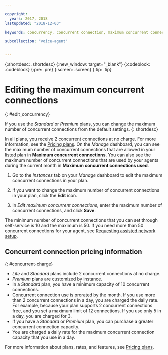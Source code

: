 ```yaml
---

copyright:
  years: 2017, 2018
lastupdated: "2018-12-03"

keywords: concurrency, concurrent connection, maximum concurrent connection, premium plans, standard plans, rate

subcollection: "voice-agent"


---
```


{:shortdesc: .shortdesc}
{:new_window: target="_blank"}
{:codeblock: .codeblock}
{:pre: .pre}
{:screen: .screen}
{:tip: .tip}

# Editing the maximum concurrent connections
{: #edit_concurrency}

If you use the _Standard_ or _Premium_ plans, you can change the maximum number of concurrent connections from the default settings.
{: shortdesc}

In all plans, you receive 2 concurrent connections at no charge. For more information, see the [Pricing plans](https://cloud.ibm.com/catalog/services/voice-agent-with-watson). On the _Manage_ dashboard, you can see the maximum number of concurrent connections that are allowed in your listed plan in **Maximum concurrent connections**. You can also see the maximum number of concurrent connections that are used by your agents during the current month in **Maximum concurrent connections used**.

1. Go to the _Instances_ tab on your _Manage_ dashboard to edit the maximum concurrent connections in your plan.

1. If you want to change the maximum number of concurrent connections in your plan, click the **Edit** icon.

1. In _Edit maximum concurrent connections_, enter the maximum number of concurrent connections, and click **Save**.

The minimum number of concurrent connections that you can set through self-service is 10 and the maximum is 50. If you need more than 50 concurrent connections for your agent, see [Requesting assisted network setup](/docs/services/voice-agent?topic=voice-agent-connect#request-setup).

## Concurrent connection pricing information
{: #concurrent-charge}

  * _Lite_ and _Standard_ plans include 2 concurrent connections at no charge.
  * _Premium_ plans are customized by instance.
  * In a _Standard_ plan, you have a minimum capacity of 10 concurrent connections.
  * Concurrent connection use is prorated by the month. If you use more than 2 concurrent connections in a day, you are charged the daily rate. For example, because your plan supports 2 concurrent connections free, and you set a maximum limit of 12 connections. If you use only 5 in a day, you are charged for 3.
  * If you have a _Standard_ or _Premium_ plan, you can purchase a greater concurrent connection capacity.
  * You are charged a daily rate for the maximum concurrent connection capacity that you use in a day.

For more information about plans, rates, and features, see [Pricing plans](https://cloud.ibm.com/catalog/services/voice-agent-with-watson).
